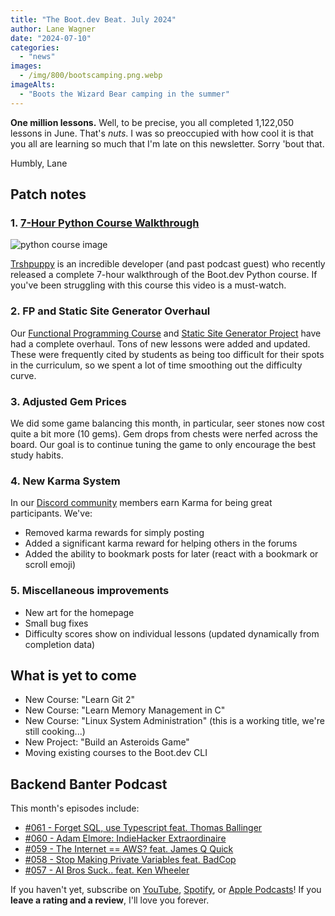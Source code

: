 ```yaml
---
title: "The Boot.dev Beat. July 2024"
author: Lane Wagner
date: "2024-07-10"
categories:
  - "news"
images:
  - /img/800/bootscamping.png.webp
imageAlts:
  - "Boots the Wizard Bear camping in the summer"
---
```


**One million lessons.** Well, to be precise, you all completed 1,122,050 lessons in June. That's *nuts*. I was so preoccupied with how cool it is that you all are learning so much that I'm late on this newsletter. Sorry 'bout that.

Humbly, Lane

## Patch notes

### 1. [7-Hour Python Course Walkthrough](https://www.youtube.com/watch?v=4M87qBgpafk)

![python course image](/img/800/trashpuppypythoncourse.jpg.webp)

[Trshpuppy](https://www.twitch.tv/trshpuppy) is an incredible developer (and past podcast guest) who recently released a complete 7-hour walkthrough of the Boot.dev Python course. If you've been struggling with this course this video is a must-watch.

### 2. FP and Static Site Generator Overhaul

Our [Functional Programming Course](https://www.boot.dev/learn/learn-functional-programming) and [Static Site Generator Project](https://www.boot.dev/learn/build-static-site-generator) have had a complete overhaul. Tons of new lessons were added and updated. These were frequently cited by students as being too difficult for their spots in the curriculum, so we spent a lot of time smoothing out the difficulty curve.

### 3. Adjusted Gem Prices

We did some game balancing this month, in particular, seer stones now cost quite a bit more (10 gems). Gem drops from chests were nerfed across the board. Our goal is to continue tuning the game to only encourage the best study habits.

### 4. New Karma System

In our [Discord community](https://www.boot.dev/community) members earn Karma for being great participants. We've:

* Removed karma rewards for simply posting
* Added a significant karma reward for helping others in the forums
* Added the ability to bookmark posts for later (react with a bookmark or scroll emoji)

### 5. Miscellaneous improvements

* New art for the homepage
* Small bug fixes
* Difficulty scores show on individual lessons (updated dynamically from completion data)

## What is yet to come

* New Course: "Learn Git 2"
* New Course: "Learn Memory Management in C"
* New Course: "Linux System Administration" (this is a working title, we're still cooking...)
* New Project: "Build an Asteroids Game"
* Moving existing courses to the Boot.dev CLI

## Backend Banter Podcast

This month's episodes include:

* [#061 - Forget SQL, use Typescript feat. Thomas Ballinger](https://podcasters.spotify.com/pod/show/backend-banter-fm/episodes/061---Forget-SQL--use-Typescript-feat--Thomas-Ballinger-e2l3nfj)
* [#060 - Adam Elmore: IndieHacker Extraordinaire](https://podcasters.spotify.com/pod/show/backend-banter-fm/episodes/060---Adam-Elmore-IndieHacker-Extraordinaire-e2l3nfg)
* [#059 - The Internet == AWS? feat. James Q Quick](https://podcasters.spotify.com/pod/show/backend-banter-fm/episodes/059---The-Internet--AWS--feat--James-Q-Quick-e2l3nfe)
* [#058 - Stop Making Private Variables feat. BadCop](https://podcasters.spotify.com/pod/show/backend-banter-fm/episodes/058---Stop-Making-Private-Variables-feat--BadCop-e2kujc8)
* [#057 - AI Bros Suck.. feat. Ken Wheeler](https://podcasters.spotify.com/pod/show/backend-banter-fm/episodes/057---AI-Bros-Suck---feat--Ken-Wheeler-e2kmb9c)

If you haven't yet, subscribe on [YouTube](https://www.youtube.com/@backendbanterfm), [Spotify](https://open.spotify.com/show/35trT95UkRVCkEb6tXndpF), or [Apple Podcasts](https://podcasts.apple.com/us/podcast/backend-banter/id1688115203)! If you **leave a rating and a review**, I'll love you forever.
